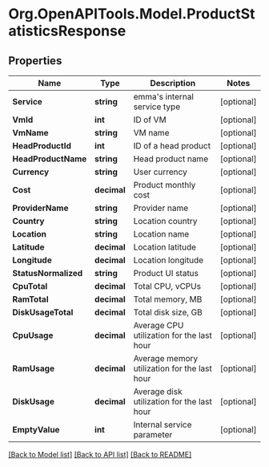 # Org.OpenAPITools.Model.ProductStatisticsResponse

## Properties

Name | Type | Description | Notes
------------ | ------------- | ------------- | -------------
**Service** | **string** | emma&#39;s internal service type | [optional] 
**VmId** | **int** | ID of VM | [optional] 
**VmName** | **string** | VM name | [optional] 
**HeadProductId** | **int** | ID of a head product | [optional] 
**HeadProductName** | **string** | Head product name | [optional] 
**Currency** | **string** | User currency | [optional] 
**Cost** | **decimal** | Product monthly cost | [optional] 
**ProviderName** | **string** | Provider name | [optional] 
**Country** | **string** | Location country | [optional] 
**Location** | **string** | Location name | [optional] 
**Latitude** | **decimal** | Location latitude | [optional] 
**Longitude** | **decimal** | Location longitude | [optional] 
**StatusNormalized** | **string** | Product UI status | [optional] 
**CpuTotal** | **decimal** | Total CPU, vCPUs | [optional] 
**RamTotal** | **decimal** | Total memory, MB | [optional] 
**DiskUsageTotal** | **decimal** | Total disk size, GB | [optional] 
**CpuUsage** | **decimal** | Average CPU utilization for the last hour | [optional] 
**RamUsage** | **decimal** | Average memory utilization for the last hour | [optional] 
**DiskUsage** | **decimal** | Average disk utilization for the last hour | [optional] 
**EmptyValue** | **int** | Internal service parameter | [optional] 

[[Back to Model list]](../README.md#documentation-for-models) [[Back to API list]](../README.md#documentation-for-api-endpoints) [[Back to README]](../README.md)

